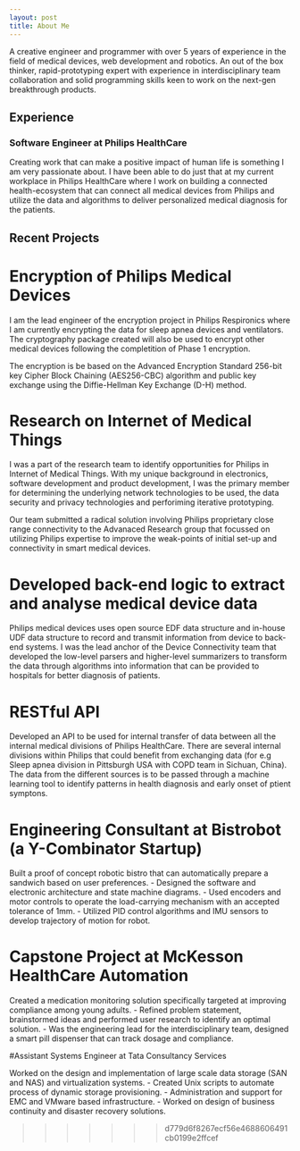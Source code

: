 ```yaml
---
layout: post
title: About Me
---
```


<p> A creative engineer and programmer with over 5 years of experience in the field of medical devices, web development and robotics. An out of the box thinker, rapid-prototyping expert with experience in interdisciplinary team collaboration and solid programming skills keen to work on the next-gen breakthrough products.
</p>

## Experience

### Software Engineer at Philips HealthCare
<p>
Creating work that can make a positive impact of human life is something I am very passionate about.
I have been able to do just that at my current workplace in Philips HealthCare where I work on building
a connected health-ecosystem that can connect all medical devices from Philips and utilize the data and
algorithms to deliver personalized medical diagnosis for the patients.
</p>

## Recent Projects

# Encryption of Philips Medical Devices
<p>
 I am the lead engineer of the encryption project in Philips Respironics where I am currently encrypting the data
 for sleep apnea devices and ventilators. The cryptography package created will also be used to encrypt other 
 medical devices following the completition of Phase 1 encryption.

The encryption is be based on the Advanced Encryption Standard 256-bit key Cipher Block Chaining (AES256-CBC) 
algorithm and public key exchange using the Diffie-Hellman Key Exchange (D-H) method.
</p>

# Research on Internet of Medical Things
<p>
I was a part of the research team to identify opportunities for Philips in Internet of Medical Things. With my unique
background in electronics, software development and product development, I was the primary member for determining the
underlying network technologies to be used, the data security and privacy technologies and perforiming iterative prototyping.

Our team submitted a radical solution involving Philips proprietary close range connectivity to the Advanaced Research group
that focussed on utilizing Philips expertise to improve the weak-points of initial set-up and connectivity in smart medical devices.
</p>

# Developed back-end logic to extract and analyse medical device data
<p>
Philips medical devices uses open source EDF data structure and in-house UDF data structure to record and transmit information from
device to back-end systems. I was the lead anchor of the Device Connectivity team that developed the low-level parsers and higher-level
summarizers to transform the data through algorithms into information that can be provided to hospitals for better diagnosis of patients.
</p>

# RESTful API
<p>
Developed an API to be used for internal transfer of data between all the internal medical divisions of Philips HealthCare. There are several
internal divisions within Philips that could benefit from exchanging data (for e.g Sleep apnea division in Pittsburgh USA with COPD team in
Sichuan, China). The data from the different sources is to be passed through a machine learning tool to identify patterns in health diagnosis
and early onset of ptient symptons.
<p>


# Engineering Consultant at Bistrobot (a Y-Combinator Startup)
<p>
Built a proof of concept robotic bistro that can automatically prepare a sandwich based on user preferences.
- Designed the software and electronic architecture and state machine diagrams.
-	Used encoders and motor controls to operate the load-carrying mechanism with an accepted tolerance of 1mm.
-	Utilized PID control algorithms and IMU sensors to develop trajectory of motion for robot.
</p>

# Capstone Project at McKesson HealthCare Automation
<p>
Created a medication monitoring solution specifically targeted at improving compliance among young adults.
- Refined problem statement, brainstormed ideas and performed user research to identify an optimal solution.
- Was the engineering lead for the interdisciplinary team, designed a smart pill dispenser that can track dosage and compliance.
</p>

#Assistant Systems Engineer at Tata Consultancy Services
<p>
Worked on the design and implementation of large scale data storage (SAN and NAS) and virtualization systems.
-	Created Unix scripts to automate process of dynamic storage provisioning.
-	Administration and support for EMC and VMware based infrastructure.
-	Worked on design of business continuity and disaster recovery solutions.
</p>







>>>>>>> d779d6f8267ecf56e4688606491cb0199e2ffcef

